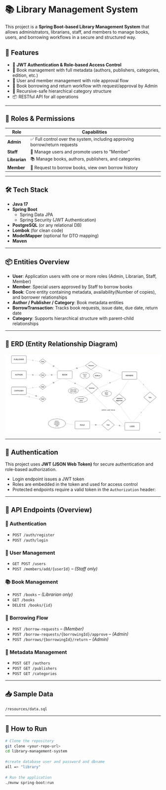 # 📚 Library Management System

This project is a **Spring Boot-based Library Management System** that allows administrators, librarians, staff, and members to manage books, users, and borrowing workflows in a secure and structured way.

## 🔧 Features

- 🔐 **JWT Authentication & Role-based Access Control**
- 📘 Book management with full metadata (authors, publishers, categories, edition, etc.)
- 👥 User and member management with role approval flow
- 🔄 Book borrowing and return workflow with request/approval by Admin
- 🧠 Recursive-safe hierarchical category structure
- 📦 RESTful API for all operations

---

## 🧪 Roles & Permissions

| Role      | Capabilities |
|-----------|--------------|
| **Admin** | ✅ Full control over the system, including approving borrow/return requests |
| **Staff** | 👥 Manage users and promote users to "Member" |
| **Librarian** | 📚 Manage books, authors, publishers, and categories |
| **Member** | 📩 Request to borrow books, view own borrow history |

---

## 🛠️ Tech Stack

- **Java 17**
- **Spring Boot**
  - Spring Data JPA
  - Spring Security (JWT Authentication)
- **PostgreSQL** (or any relational DB)
- **Lombok** (for clean code)
- **ModelMapper** (optional for DTO mapping)
- **Maven**

---

## 📦 Entities Overview

- **User**: Application users with one or more roles (Admin, Librarian, Staff, Member)
- **Member**: Special users approved by Staff to borrow books
- **Book**: Core entity containing metadata, availability(Number of copies), and borrower relationships
- **Author / Publisher / Category**: Book metadata entities
- **BorrowTransaction**: Tracks book requests, issue date, due date, return date
- **Category**: Supports hierarchical structure with parent-child relationships

---

## 📸 ERD (Entity Relationship Diagram)

![ERD](./erd.png)

---

## 🔐 Authentication

This project uses **JWT (JSON Web Token)** for secure authentication and role-based authorization.

- Login endpoint issues a JWT token
- Roles are embedded in the token and used for access control
- Protected endpoints require a valid token in the `Authorization` header:



---

## 🚀 API Endpoints (Overview)

### 🔑 Authentication
- `POST /auth/register`
- `POST /auth/login`

### 👤 User Management
- `GET POST /users`
- `POST /members/add/{userId}` – _(Staff only)_

### 📚 Book Management
- `POST /books` – _(Librarian only)_
- `GET /books`
- `DELEtE /books/{id}`

### 🔄 Borrowing Flow
- `POST /borrow-requests` – _(Member)_
- `POST /borrow-requests/{borrowingId}/approve` – _(Admin)_
- `POST /borrows/{borrowingId}/return` – _(Admin)_

### 📁 Metadata Management
- `POST GET /authors`
- `POST GET /publishers`
- `POST GET /categories`

---

## 📥 Sample Data

 `/resources/data.sql` 

---

## 📌 How to Run

```bash
# Clone the repository
git clone <your-repo-url>
cd library-management-system

#create database user and password and dbname 
all => "library"

# Run the application
./mvnw spring-boot:run
